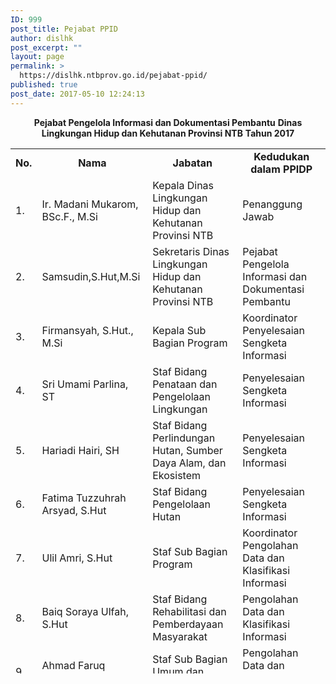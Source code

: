 ```yaml
---
ID: 999
post_title: Pejabat PPID
author: dislhk
post_excerpt: ""
layout: page
permalink: >
  https://dislhk.ntbprov.go.id/pejabat-ppid/
published: true
post_date: 2017-05-10 12:24:13
---
```

<p style="text-align: center;"><strong>Pejabat Pengelola Informasi dan Dokumentasi Pembantu</strong>
<strong> Dinas Lingkungan Hidup dan Kehutanan Provinsi NTB</strong>
<strong> Tahun 2017
</strong></p>

<table style="height: 840px;" width="1329">
<tbody>
<tr>
<td style="text-align: center;" width="31"><strong>No.</strong></td>
<td style="text-align: center;" width="248"><strong>Nama</strong></td>
<td style="text-align: center;" width="473"><strong>Jabatan</strong></td>
<td style="text-align: center;" width="704"><strong>Kedudukan dalam PPIDP</strong></td>
</tr>
<tr>
<td>1.</td>
<td>Ir. Madani Mukarom, BSc.F., M.Si</td>
<td>Kepala Dinas Lingkungan Hidup dan Kehutanan Provinsi NTB</td>
<td>Penanggung Jawab</td>
</tr>
<tr>
<td>2.</td>
<td>Samsudin,S.Hut,M.Si</td>
<td>Sekretaris Dinas Lingkungan Hidup dan Kehutanan Provinsi NTB</td>
<td>Pejabat Pengelola Informasi dan Dokumentasi Pembantu</td>
</tr>
<tr>
<td>3.</td>
<td>Firmansyah, S.Hut., M.Si</td>
<td>Kepala Sub Bagian Program</td>
<td>Koordinator Penyelesaian Sengketa Informasi</td>
</tr>
<tr>
<td>4.</td>
<td>Sri Umami Parlina, ST</td>
<td>Staf Bidang Penataan dan Pengelolaan Lingkungan</td>
<td>Penyelesaian Sengketa Informasi</td>
</tr>
<tr>
<td>5.</td>
<td>Hariadi Hairi, SH</td>
<td>Staf Bidang Perlindungan Hutan, Sumber Daya Alam, dan Ekosistem</td>
<td>Penyelesaian Sengketa Informasi</td>
</tr>
<tr>
<td>6.</td>
<td>Fatima Tuzzuhrah Arsyad, S.Hut</td>
<td>Staf Bidang Pengelolaan Hutan</td>
<td>Penyelesaian Sengketa Informasi</td>
</tr>
<tr>
<td>7.</td>
<td>Ulil Amri, S.Hut</td>
<td>Staf Sub Bagian Program</td>
<td>Koordinator Pengolahan Data dan Klasifikasi Informasi</td>
</tr>
<tr>
<td>8.</td>
<td>Baiq Soraya Ulfah, S.Hut</td>
<td>Staf Bidang Rehabilitasi dan Pemberdayaan Masyarakat</td>
<td>Pengolahan Data dan Klasifikasi Informasi</td>
</tr>
<tr>
<td>9.</td>
<td>Ahmad Faruq SP.M.Sc</td>
<td>Staf Sub Bagian Umum dan Kepegawaian</td>
<td>Pengolahan Data dan Klasifikasi Informasi</td>
</tr>
<tr>
<td>10.</td>
<td>Suraya Fitriyati Watimena, ST</td>
<td>Staf Bidang Analisis dan Pengendalian Lingkungan</td>
<td>Pengolahan Data dan Klasifikasi Informasi</td>
</tr>
<tr>
<td>11.</td>
<td>Abdul Jamil</td>
<td>Staf Sub Bagian Umum dan Kepegawaian</td>
<td>Koordinator Pelayanan dan Dokumentasi Informasi</td>
</tr>
<tr>
<td>12.</td>
<td>Dian Sosianti Handayani, ST</td>
<td>Staf UPTD Balai Laboratorium Lingkungan</td>
<td>Pelayanan dan Dokumentasi Informasi</td>
</tr>
<tr>
<td>13.</td>
<td>Muhammad Mulyadi, S.Si</td>
<td>Staf&nbsp; pada Balai Tahura Nuraksa</td>
<td>Pelayanan dan Dokumentasi Informasi</td>
</tr>
<tr>
<td>14.</td>
<td>Erdi Jaya, S.Hut</td>
<td>Staf BKPH Ropang</td>
<td>Pelayanan dan Dokumentasi Informasi</td>
</tr>
<tr>
<td>15.</td>
<td>Nisa Solehah, S.Si</td>
<td>Staf pada BKPH Rinjani Barat Pelangan Dan Tastura</td>
<td>Pelayanan dan Dokumentasi Informasi</td>
</tr>
<tr>
<td>16.</td>
<td>M. Faris Bachtiar</td>
<td>Bakti Rimbawan pada BKPH Maria Donggomassa</td>
<td>Pelayanan dan Dokumentasi Informasi</td>
</tr>
<tr>
<td>17.</td>
<td>Rakhmat Muda,S.Hut</td>
<td>Bakti Rimbawan pada BKPH Tambora</td>
<td>Pelayanan dan Dokumentasi Informasi</td>
</tr>
<tr>
<td>18.</td>
<td>Isninjar Dwiningsih, S.Hut</td>
<td>Bakti Rimbawan pada BKPH Sejorong Mataiyang Brangrea</td>
<td>Pelayanan dan Dokumentasi Informasi</td>
</tr>
<tr>
<td>19.</td>
<td>Ika Mulyaningsih, S.Hut, M.Si</td>
<td>Staf&nbsp; pada BKPH Pucak Ngengas Batulanteh</td>
<td>Pelayanan dan Dokumentasi Informasi</td>
</tr>
<tr>
<td>20.</td>
<td>Wawan Fitriadi,S.Hut</td>
<td>Staf&nbsp; pada&nbsp; BKPH Orong Telu Brang Beh</td>
<td>Pelayanan dan Dokumentasi Informasi</td>
</tr>
<tr>
<td>21.</td>
<td>Muhammad Abdurachman Yudiansyah</td>
<td>Bakti Rimbawan pada BKPH Ampang Plampang</td>
<td>Pelayanan dan Dokumentasi Informasi</td>
</tr>
<tr>
<td>22.</td>
<td>Nurmiati Sulatin, S.Hut</td>
<td>Bakti Rimbawan pada BKPH Rinjani Timur</td>
<td>Pelayanan dan Dokumentasi Informasi</td>
</tr>
<tr>
<td>23.</td>
<td>Puspita Suci Ramdayani, S.Hut</td>
<td>Bakti Rimbawan pada&nbsp; BKPH Ampang Riwo Soromandi</td>
<td>Pelayanan dan Dokumentasi Informasi</td>
</tr>
<tr>
<td>24.</td>
<td>Devita Aprilia Wati,SP</td>
<td>Bakti Rimbawan pada BKPH Toffo Pajo Madapangga Rompu Waworada</td>
<td>Pelayanan dan Dokumentasi Informasi</td>
</tr>
</tbody>
</table>